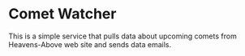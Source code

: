 # Comet Watcher

This is a simple service that pulls data about upcoming comets from Heavens-Above web site and sends data emails.
